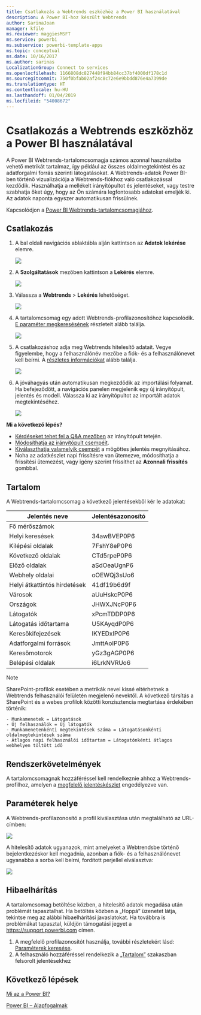 ```yaml
---
title: Csatlakozás a Webtrends eszközhöz a Power BI használatával
description: A Power BI-hoz készült Webtrends
author: SarinaJoan
manager: kfile
ms.reviewer: maggiesMSFT
ms.service: powerbi
ms.subservice: powerbi-template-apps
ms.topic: conceptual
ms.date: 10/16/2017
ms.author: sarinas
LocalizationGroup: Connect to services
ms.openlocfilehash: 1166808dc827448f94bb84cc37bf4000df178c1d
ms.sourcegitcommit: 750f0bfab02af24c8c72e6e9bbdd876e4a7399de
ms.translationtype: HT
ms.contentlocale: hu-HU
ms.lasthandoff: 01/04/2019
ms.locfileid: "54008672"
---
```

# <a name="connect-to-webtrends-with-power-bi"></a>Csatlakozás a Webtrends eszközhöz a Power BI használatával
A Power BI Webtrends-tartalomcsomagja számos azonnal használatba vehető metrikát tartalmaz, így például az összes oldalmegtekintést és az adatforgalmi forrás szerinti látogatásokat. A Webtrends-adatok Power BI-ben történő vizualizációja a Webtrends-fiókhoz való csatlakozással kezdődik. Használhatja a mellékelt irányítópultot és jelentéseket, vagy testre szabhatja őket úgy, hogy az Ön számára legfontosabb adatokat emeljék ki.  Az adatok naponta egyszer automatikusan frissülnek.

Kapcsolódjon a [Power BI Webtrends-tartalomcsomagjához](https://app.powerbi.com/getdata/services/webtrends).

## <a name="how-to-connect"></a>Csatlakozás
1. A bal oldali navigációs ablaktábla alján kattintson az **Adatok lekérése** elemre.
   
   ![](media/service-connect-to-webtrends/getdata3.png)
2. A **Szolgáltatások** mezőben kattintson a **Lekérés** elemre.
   
   ![](media/service-connect-to-webtrends/services.png)
3. Válassza a **Webtrends** \> **Lekérés** lehetőséget.
   
   ![](media/service-connect-to-webtrends/webtrends.png)
4. A tartalomcsomag egy adott Webtrends-profilazonosítóhoz kapcsolódik. [E paraméter megkeresésének](#FindingParams) részleteit alább találja.
   
   ![](media/service-connect-to-webtrends/parameters.png)
5. A csatlakozáshoz adja meg Webtrends hitelesítő adatait. Vegye figyelembe, hogy a felhasználónév mezőbe a fiók- és a felhasználónevet kell beírni. A [részletes információkat](#FindingParams) alább találja.
   
   ![](media/service-connect-to-webtrends/creds.png)
6. A jóváhagyás után automatikusan megkezdődik az importálási folyamat. Ha befejeződött, a navigációs panelen megjelenik egy új irányítópult, jelentés és modell. Válassza ki az irányítópultot az importált adatok megtekintéséhez.
   
   ![](media/service-connect-to-webtrends/dashboard.png)

**Mi a következő lépés?**

* [Kérdéseket tehet fel a Q&A mezőben](consumer/end-user-q-and-a.md) az irányítópult tetején.
* [Módosíthatja az irányítópult csempéit](service-dashboard-edit-tile.md).
* [Kiválaszthatja valamelyik csempét](consumer/end-user-tiles.md) a mögöttes jelentés megnyitásához.
* Noha az adatkészlet napi frissítésre van ütemezve, módosíthatja a frissítési ütemezést, vagy igény szerint frissíthet az **Azonnali frissítés** gombbal.

## <a name="whats-included"></a>Tartalom
<a name="Included"></a>

A Webtrends-tartalomcsomag a következő jelentésekből kér le adatokat:  

| Jelentés neve | Jelentésazonosító |
| --- | --- |
| Fő mérőszámok | |
| Helyi keresések |34awBVEP0P6 |
| Kilépési oldalak |7FshY8eP0P6 |
| Következő oldalak |CTd5rpeP0P6 |
| Előző oldalak |aSdOeaUgnP6 |
| Webhely oldalai |oOEWQj3sUo6 |
| Helyi átkattintós hirdetések |41df19b6d9f |
| Városok |aUuHskcP0P6 |
| Országok |JHWXJNcP0P6 |
| Látogatók |xPcmTDDP0P6 |
| Látogatás időtartama |U5KAyqdP0P6 |
| Keresőkifejezések |IKYEDxIP0P6 |
| Adatforgalmi források |JmttAoIP0P6 |
| Keresőmotorok |yGz3gAGP0P6 |
| Belépési oldalak |i6LrkNVRUo6 |

>[!NOTE]
>SharePoint-profilok esetében a metrikák nevei kissé eltérhetnek a Webtrends felhasználói felületén megjelenő nevektől. A következő társítás a SharePoint és a webes profilok közötti konzisztencia megtartása érdekében történik:   

    - Munkamenetek = Látogatások  
    - Új felhasználók = Új látogatók  
    - Munkamenetenkénti megtekintések száma = Látogatásonkénti oldalmegtekintések száma  
    - Átlagos napi felhasználói időtartam = Látogatónkénti átlagos webhelyen töltött idő  

## <a name="system-requirements"></a>Rendszerkövetelmények
A tartalomcsomagnak hozzáféréssel kell rendelkeznie ahhoz a Webtrends-profilhoz, amelyen a [megfelelő jelentéskészlet](#Included) engedélyezve van.

<a name="FindingParams"></a>

## <a name="finding-parameters"></a>Paraméterek helye
A Webtrends-profilazonosító a profil kiválasztása után megtalálható az URL-címben:

![](media/service-connect-to-webtrends/webtrendsparameters.png)

A hitelesítő adatok ugyanazok, mint amelyeket a Webtrendsbe történő bejelentkezéskor kell megadnia, azonban a fiók- és a felhasználónevet ugyanabba a sorba kell beírni, fordított perjellel elválasztva:

![](media/service-connect-to-webtrends/webtrendscreds.png)

## <a name="troubleshooting"></a>Hibaelhárítás
A tartalomcsomag betöltése közben, a hitelesítő adatok megadása után problémát tapasztalhat. Ha betöltés közben a „Hoppá” üzenetet látja, tekintse meg az alábbi hibaelhárítási javaslatokat. Ha továbbra is problémákat tapasztal, küldjön támogatási jegyet a https://support.powerbi.com címen.

1. A megfelelő profilazonosítót használja, további részletekért lásd: [Paraméterek keresése](#FindingParams).
2. A felhasználó hozzáféréssel rendelkezik a [„Tartalom”](#Included) szakaszban felsorolt jelentésekhez

## <a name="next-steps"></a>Következő lépések
[Mi az a Power BI?](power-bi-overview.md)

[Power BI – Alapfogalmak](consumer/end-user-basic-concepts.md)

